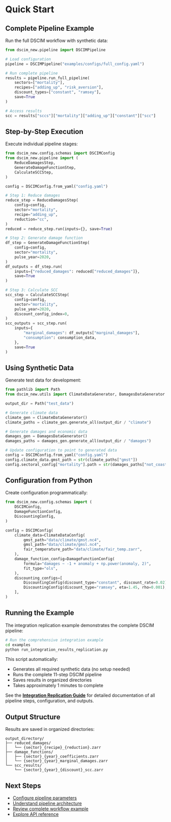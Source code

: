 # Quick Start

## Complete Pipeline Example

Run the full DSCIM workflow with synthetic data:

```python
from dscim_new.pipeline import DSCIMPipeline

# Load configuration
pipeline = DSCIMPipeline("examples/configs/full_config.yaml")

# Run complete pipeline
results = pipeline.run_full_pipeline(
    sectors=["mortality"],
    recipes=["adding_up", "risk_aversion"],
    discount_types=["constant", "ramsey"],
    save=True
)

# Access results
scc = results["sccs"]["mortality"]["adding_up"]["constant"]["scc"]
```

## Step-by-Step Execution

Execute individual pipeline stages:

```python
from dscim_new.config.schemas import DSCIMConfig
from dscim_new.pipeline import (
    ReduceDamagesStep,
    GenerateDamageFunctionStep,
    CalculateSCCStep,
)

config = DSCIMConfig.from_yaml("config.yaml")

# Step 1: Reduce damages
reduce_step = ReduceDamagesStep(
    config=config,
    sector="mortality",
    recipe="adding_up",
    reduction="cc",
)
reduced = reduce_step.run(inputs={}, save=True)

# Step 2: Generate damage function
df_step = GenerateDamageFunctionStep(
    config=config,
    sector="mortality",
    pulse_year=2020,
)
df_outputs = df_step.run(
    inputs={"reduced_damages": reduced["reduced_damages"]},
    save=True
)

# Step 3: Calculate SCC
scc_step = CalculateSCCStep(
    config=config,
    sector="mortality",
    pulse_year=2020,
    discount_config_index=0,
)
scc_outputs = scc_step.run(
    inputs={
        "marginal_damages": df_outputs["marginal_damages"],
        "consumption": consumption_data,
    },
    save=True
)
```

## Using Synthetic Data

Generate test data for development:

```python
from pathlib import Path
from dscim_new.utils import ClimateDataGenerator, DamagesDataGenerator

output_dir = Path("test_data")

# Generate climate data
climate_gen = ClimateDataGenerator()
climate_paths = climate_gen.generate_all(output_dir / "climate")

# Generate damages and economic data
damages_gen = DamagesDataGenerator()
damages_paths = damages_gen.generate_all(output_dir / "damages")

# Update configuration to point to generated data
config = DSCIMConfig.from_yaml("config.yaml")
config.climate_data.gmst_path = str(climate_paths["gmst"])
config.sectoral_config["mortality"].path = str(damages_paths["not_coastal"])
```

## Configuration from Python

Create configuration programmatically:

```python
from dscim_new.config.schemas import (
    DSCIMConfig,
    DamageFunctionConfig,
    DiscountingConfig,
)

config = DSCIMConfig(
    climate_data=ClimateDataConfig(
        gmst_path="data/climate/gmst.nc4",
        gmsl_path="data/climate/gmsl.nc4",
        fair_temperature_path="data/climate/fair_temp.zarr",
    ),
    damage_function_config=DamageFunctionConfig(
        formula="damages ~ -1 + anomaly + np.power(anomaly, 2)",
        fit_type="ols",
    ),
    discounting_configs=[
        DiscountingConfig(discount_type="constant", discount_rate=0.02),
        DiscountingConfig(discount_type="ramsey", eta=1.45, rho=0.001),
    ],
)
```

## Running the Example

The integration replication example demonstrates the complete DSCIM pipeline:

```bash
# Run the comprehensive integration example
cd examples
python run_integration_results_replication.py
```

This script automatically:

- Generates all required synthetic data (no setup needed)
- Runs the complete 11-step DSCIM pipeline
- Saves results in organized directories
- Takes approximately 1 minutes to complete

See the **[Integration Replication Guide](../examples/integration-replication.md)** for detailed documentation of all pipeline steps, configuration, and outputs.

## Output Structure

Results are saved in organized directories:

```
output_directory/
├── reduced_damages/
│   └── {sector}_{recipe}_{reduction}.zarr
├── damage_functions/
│   ├── {sector}_{year}_coefficients.zarr
│   └── {sector}_{year}_marginal_damages.zarr
└── scc_results/
    └── {sector}_{year}_{discount}_scc.zarr
```

## Next Steps

- [Configure pipeline parameters](../user-guide/configuration.md)
- [Understand pipeline architecture](../user-guide/architecture.md)
- [Review complete workflow example](../examples/complete-workflow.md)
- [Explore API reference](../api/pipeline.md)
